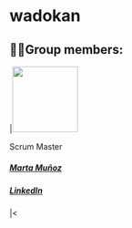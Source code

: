 # wadokan



## 👩‍💻Group members:
|<img src="https://user-images.githubusercontent.com/u/117833653?v=4// " width=115><p>Scrum Master</p><h5><a href="https://github.com/MartaMunMol">Marta Muñoz</a></h5><h5><a href="https://www.linkedin.com/in/marta-m-28b334257//">LinkedIn</a></h5>|<
